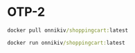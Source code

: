# OTP-2

```cmd
docker pull onnikiv/shoppingcart:latest
```

```cmd
docker run onnikiv/shoppingcart:latest
```
